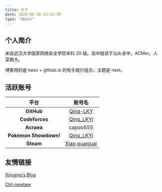```yaml
---
title: 关于
date: 2022-06-20 23:52:39
type: "about"
---
```


## 个人简介

来自武汉大学国家网络安全学院本科 20 级。高中就读于汕头金中。ACMer。人菜瘾大。

博客用的是 hexo + github.io 的有手就行组合，主题是 next。

## 活跃账号
| 平台 | 账号名 |
| :--: | :--: |
| **GitHub** | [Qing-LKY](https://github.com/Qing-LKY) |
| **Codeforces** | [Qing_LKYi](https://codeforces.com/profile/Qing_LKYi) |
| **Acraea** | capoo555 |
| **Pokemon Showdown!** | [Qing_LKYi](https://pokemonshowdown.com/users/qinglkyi) |
| **Steam** | [Xiao guaiguai](https://steamcommunity.com/id/miaoguaiguaimiao/) |

## 友情链接

[Xinyang's Blog](https://blog.xinyang.life/)

[Ctrl-newbee](https://www.cnblogs.com/ctrl-newbee/)